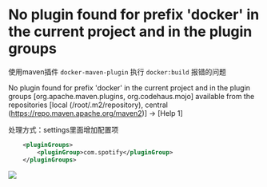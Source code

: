 # No plugin found for prefix 'docker' in the current project and in the plugin groups


使用maven插件 `docker-maven-plugin` 执行 `docker:build` 报错的问题

No plugin found for prefix 'docker' in the current project and in the plugin groups
[org.apache.maven.plugins, org.codehaus.mojo]
available from the repositories [local (/root/.m2/repository),
central (https://repo.maven.apache.org/maven2)] -> [Help 1]


处理方式：settings里面增加配置项

```xml
    <pluginGroups>
        <pluginGroup>com.spotify</pluginGroup>
    </pluginGroups>
```

![](https://img2020.cnblogs.com/blog/1473551/202201/1473551-20220115165612286-37990170.png)
